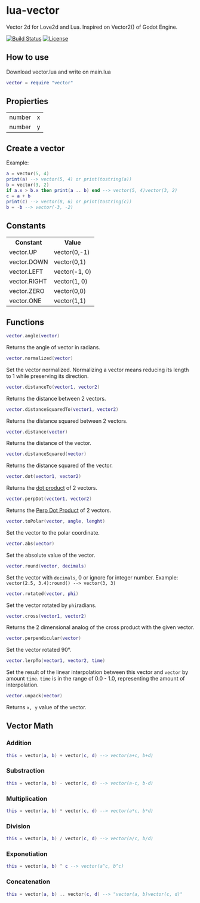 # lua-vector

Vector 2d for Love2d and Lua. Inspired on Vector2() of Godot Engine.

[![Build Status](https://travis-ci.org/DeybisMelendez/lua-vector.svg?branch=master)](https://travis-ci.org/DeybisMelendez/lua-vector)
[![License](http://img.shields.io/badge/License-MIT-brightgreen.svg)](LICENSE)

## How to use

Download vector.lua and write on main.lua

```lua
vector = require "vector"
```

## Propierties

<table>
  <tr>
    <td>number</td>
    <td>x</td>
  </tr>
  <tr>
    <td>number</td>
    <td>y</td>
  </tr>
</table>

## Create a vector

Example:
```lua
a = vector(5, 4)
print(a) --> vector(5, 4) or print(tostring(a))
b = vector(3, 2)
if a.x > b.x then print(a .. b) end --> vector(5, 4)vector(3, 2)
c = a + b
print(c) --> vector(8, 6) or print(tostring(c))
b = -b --> vector(-3, -2)
```

## Constants

<table>
  <tr>
    <th>Constant</th>
    <th>Value</th>
  </tr>
  <tr>
    <td>vector.UP</td>
    <td>vector(0,-1)</td>
  </tr>
  <tr>
    <td>vector.DOWN</td>
    <td>vector(0,1)</td>
  </tr>
  <tr>
    <td>vector.LEFT</td>
    <td>vector(-1, 0)</td>
  </tr>
  <tr>
    <td>vector.RIGHT</td>
    <td>vector(1, 0)</td>
  </tr>
  <tr>
    <td>vector.ZERO</td>
    <td>vector(0,0)</td>
  </tr>
   <tr>
    <td>vector.ONE</td>
    <td>vector(1,1)</td>
  </tr>
</table>

## Functions

```lua
vector.angle(vector)
```
Returns the angle of vector in radians.

```lua
vector.normalized(vector)
```
Set the vector normalized. Normalizing a vector means reducing its length to 1 while preserving its direction.

```lua
vector.distanceTo(vector1, vector2)
```
Returns the distance between 2 vectors.

```lua
vector.distanceSquaredTo(vector1, vector2)
```
Returns the distance squared between 2 vectors.

```lua
vector.distance(vector)
```
Returns the distance of the vector.

```lua
vector.distanceSquared(vector)
```
Returns the distance squared of the vector.

```lua
vector.dot(vector1, vector2)
```
Returns the [dot product](https://en.wikipedia.org/wiki/Dot_product) of 2 vectors.

```lua
vector.perpDot(vector1, vector2)
```
Returns the [Perp Dot Product](http://mathworld.wolfram.com/PerpDotProduct.html) of 2 vectors.

```lua
vector.toPolar(vector, angle, lenght)
```
Set the vector to the polar coordinate.

```lua
vector.abs(vector)
```
Set the absolute value of the vector.

```lua
vector.round(vector, decimals)
```
Set the vector with `decimals`, 0 or ignore for integer number. Example: `vector(2.5, 3.4):round() --> vector(3, 3)`

```lua
vector.rotated(vector, phi)
```
Set the vector rotated by `phi`radians.

```lua
vector.cross(vector1, vector2)
```
Returns the 2 dimensional analog of the cross product with the given vector.

```lua
vector.perpendicular(vector)
```
Set the vector rotated 90°.

```lua
vector.lerpTo(vector1, vector2, time)
```
Set the result of the linear interpolation between this vector and `vector` by amount `time`. `time` is in the range of 0.0 - 1.0, representing the amount of interpolation.

```lua
vector.unpack(vector)
```
Returns `x, y` value of the vector.

## Vector Math

### Addition

```lua
this = vector(a, b) + vector(c, d) --> vector(a+c, b+d)
```

### Substraction

```lua
this = vector(a, b) - vector(c, d) --> vector(a-c, b-d)
```

### Multiplication

```lua
this = vector(a, b) * vector(c, d) --> vector(a*c, b*d)
```

### Division

```lua
this = vector(a, b) / vector(c, d) --> vector(a/c, b/d)
```
### Exponetiation

```lua
this = vector(a, b) ^ c --> vector(a^c, b^c)
```

### Concatenation

```lua
this = vector(a, b) .. vector(c, d) --> "vector(a, b)vector(c, d)"
```
